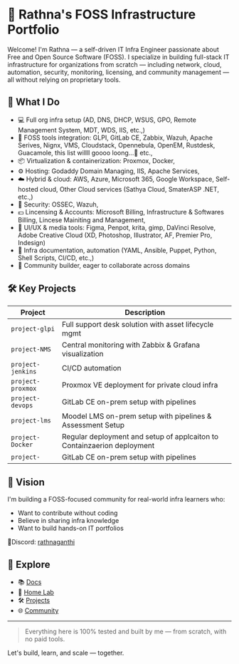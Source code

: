 # 🌟 Rathna's FOSS Infrastructure Portfolio

Welcome! I'm Rathna — a self-driven IT Infra Engineer passionate about Free and Open Source Software (FOSS). I specialize in building full-stack IT infrastructure for organizations from scratch — including network, cloud, automation, security, monitoring, licensing, and community management — all without relying on proprietary tools.

## 🚀 What I Do

- 💻 Full org infra setup (AD, DNS, DHCP, WSUS, GPO, Remote Management System, MDT, WDS, IIS, etc.,)
- 🧩 FOSS tools integration: GLPI, GitLab CE, Zabbix, Wazuh, Apache Serives, Nignx, VMS, Cloudstack, Opennebula, OpenEM, Rustdesk, Guacamole, this list willll goooo loong...🤯 etc., 
- 📦 Virtualization & containerization: Proxmox, Docker, 
- ⚙️ Hosting: Godaddy Domain Managing, IIS, Apache Services, 
- ☁️ Hybrid & cloud: AWS, Azure, Microsoft 365, Google Workspace, Self-hosted cloud, Other Cloud services (Sathya Cloud, SmaterASP .NET, etc.,)
- 🔐 Security: OSSEC, Wazuh,
- 💵 Lincensing & Accounts: Microsoft Billing, Infrastructure & Softwares Billing, Lincese Mainiting and Management, 
- 🎨 UI/UX & media tools: Figma, Penpot, krita, gimp, DaVinci Resolve, Adobe Creative Cloud (XD, Photoshop, Illustrator, AF, Premier Pro, Indesign)
- 🧠 Infra documentation, automation (YAML, Ansible, Puppet, Python, Shell Scripts, CI/CD, etc.,)
- 🤝 Community builder, eager to collaborate across domains

## 🛠️ Key Projects

| Project        | Description |
|----------------|-------------|
| `project-glpi` | Full support desk solution with asset lifecycle mgmt |
| `project-NMS` | Central monitoring with Zabbix & Grafana visualization |
| `project-jenkins` | CI/CD automation |
| `project-proxmox` | Proxmox VE deployment for private cloud infra |
| `project-devops` | GitLab CE on-prem setup with pipelines |
| `project-lms` | Moodel LMS on-prem setup with pipelines & Assessment Setup |
| `project-Docker` | Regular deployment and setup of applcaiton to Containzaerion deployment |
| `project-` | GitLab CE on-prem setup with pipelines |

## 🎯 Vision

I'm building a FOSS-focused community for real-world infra learners who:
- Want to contribute without coding
- Believe in sharing infra knowledge
- Want to build hands-on IT portfolios

📍Discord: [rathnaganthi](https://discordapp.com/users/rathnaganthi)

## 🔗 Explore

- 📚 [Docs](./docs/)
- 🧪 [Home Lab](./home-lab/)
- 🛠️ [Projects](./projects/)
- 🌐 [Community](./community/)

---

> Everything here is 100% tested and built by me — from scratch, with no paid tools.

Let's build, learn, and scale — together.
